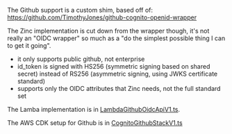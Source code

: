 The Github support is a custom shim, based off of: 
https://github.com/TimothyJones/github-cognito-openid-wrapper

The Zinc implementation is cut down from the wrapper though, it's not 
really an "OIDC wrapper" so much as a "do the simplest possible thing I can
to get it going".
* it only supports public github, not enterprise
* id_token is signed with HS256 (symmetric signing based on shared secret) 
  instead of RS256 (asymmetric signing, using JWKS certificate standard)
* supports only the OIDC attributes that Zinc needs, not the full standard set

The Lamba implementation is in 
[LambdaGithubOidcApiV1.ts](/aws-infra/lambda/src/LambdaGithubOidcApiV1.ts).

The AWS CDK setup for Github is in 
[CognitoGithubStackV1.ts](/aws-infra/src/Stack/CognitoGithubStackV1.ts)